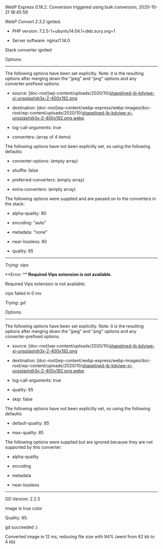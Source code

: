 WebP Express 0.18.2. Conversion triggered using bulk conversion, 2020-10-21 18:45:59

*WebP Convert 2.3.2*  ignited.
- PHP version: 7.2.5-1+ubuntu14.04.1+deb.sury.org+1
- Server software: nginx/1.14.0

Stack converter ignited

Options:
------------
The following options have been set explicitly. Note: it is the resulting options after merging down the "jpeg" and "png" options and any converter-prefixed options.
- source: [doc-root]wp-content/uploads/2020/10/shapelined-jb-kdviwe-xi-unsplash@3x-2-400x192.png
- destination: [doc-root]wp-content/webp-express/webp-images/doc-root/wp-content/uploads/2020/10/shapelined-jb-kdviwe-xi-unsplash@3x-2-400x192.png.webp
- log-call-arguments: true
- converters: (array of 4 items)

The following options have not been explicitly set, so using the following defaults:
- converter-options: (empty array)
- shuffle: false
- preferred-converters: (empty array)
- extra-converters: (empty array)

The following options were supplied and are passed on to the converters in the stack:
- alpha-quality: 80
- encoding: "auto"
- metadata: "none"
- near-lossless: 60
- quality: 85
------------


*Trying: vips* 

**Error: ** **Required Vips extension is not available.** 
Required Vips extension is not available.
vips failed in 0 ms

*Trying: gd* 

Options:
------------
The following options have been set explicitly. Note: it is the resulting options after merging down the "jpeg" and "png" options and any converter-prefixed options.
- source: [doc-root]wp-content/uploads/2020/10/shapelined-jb-kdviwe-xi-unsplash@3x-2-400x192.png
- destination: [doc-root]wp-content/webp-express/webp-images/doc-root/wp-content/uploads/2020/10/shapelined-jb-kdviwe-xi-unsplash@3x-2-400x192.png.webp
- log-call-arguments: true
- quality: 85
- skip: false

The following options have not been explicitly set, so using the following defaults:
- default-quality: 85
- max-quality: 85

The following options were supplied but are ignored because they are not supported by this converter:
- alpha-quality
- encoding
- metadata
- near-lossless
------------

GD Version: 2.2.5
image is true color
Quality: 85. 
gd succeeded :)

Converted image in 12 ms, reducing file size with 94% (went from 62 kb to 4 kb)
